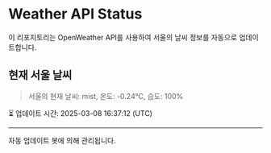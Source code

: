 
# Weather API Status

이 리포지토리는 OpenWeather API를 사용하여 서울의 날씨 정보를 자동으로 업데이트합니다.

## 현재 서울 날씨
> 서울의 현재 날씨: mist, 온도: -0.24°C, 습도: 100%

⏳ 업데이트 시간: 2025-03-08 16:37:12 (UTC)

---
자동 업데이트 봇에 의해 관리됩니다.

